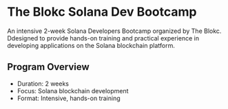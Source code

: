 # The Blokc Solana Dev Bootcamp

An intensive 2-week Solana Developers Bootcamp organized by The Blokc. Ddesigned to provide hands-on training and practical experience in developing applications on the Solana blockchain platform.

## Program Overview
- Duration: 2 weeks
- Focus: Solana blockchain development
- Format: Intensive, hands-on training
